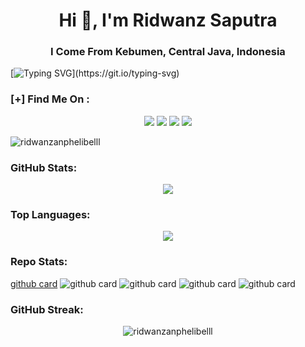 <h1 align="center">Hi 👋, I'm Ridwanz Saputra</h1>
<h3 align="center">I Come From Kebumen, Central Java, Indonesia</h3>

[![Typing SVG](https://readme-typing-svg.herokuapp.com?color=2de2df&background=DBDBDB00&lines=Jangan%20Lupa%20Turu!)](https://git.io/typing-svg)

### **[+] Find Me On :**
<p align="center">
  <a href="https://instagram.com/ridwanz_sptra"><img src="https://img.shields.io/badge/Instagram-E4405F?style=for-the-badge&logo=instagram&logoColor=white"/></a>
  <a href="https://wa.me/6285225416745"><img src="https://img.shields.io/badge/WhatsApp-25D366?style=for-the-badge&logo=whatsapp&logoColor=white" /></a>
  <a href="https://www.facebook.com/RidwanzAnphelibelll"><img src="https://img.shields.io/badge/Facebook-%234267B2.svg?&style=for-the-badge&logo=facebook&logoColor=white" /></a>
  <a href="https://t.me/RidwanzSaputra"><img src="https://img.shields.io/badge/Telegram-%230088cc.svg?&style=for-the-badge&logo=telegram&logoColor=white" /></a>
</p>

<p align="left"> 
  <img src="https://komarev.com/ghpvc/?username=ridwanzanphelibelll&label=Profile%20views&color=0e75b6&style=flat" alt="ridwanzanphelibelll" />
</p>

### **GitHub Stats:**
<p align="center">
  <a href="https://github.com/ridwanzanphelibelll"><img src="https://github-readme-stats.vercel.app/api?username=ridwanzanphelibelll&show_icons=true&theme=radical"></a>
</p>

### **Top Languages:**
<p align="center">
  <a href="https://github.com/ridwanzanphelibelll"><img src="https://github-readme-stats.vercel.app/api/top-langs/?username=ridwanzanphelibelll&theme=radical&layout=compact"></a>
</p> 

### **Repo Stats:**
[github card](https://github-readme-stats.vercel.app/api/pin/?username=RidwanzAnphelibelll&repo=Wa-OpenAI&theme=dark)
![github card](https://github-readme-stats.vercel.app/api/pin/?username=RidwanzAnphelibelll&repo=Ohmyzsh&theme=nightowl)
![github card](https://github-readme-stats.vercel.app/api/pin/?username=RidwanzAnphelibelll&repo=UptimeRobot&theme=dark)
![github card](https://github-readme-stats.vercel.app/api/pin/?username=RidwanzAnphelibelll&repo=Share&theme=nightowl)
![github card](https://github-readme-stats.vercel.app/api/pin/?username=zeeoneofficial&repo=RidwanzAnphelibelll&theme=dark)

### **GitHub Streak:**
<p align="center">
  <img align="center" src="https://github-readme-streak-stats.herokuapp.com/?user=ridwanzanphelibelll&" alt="ridwanzanphelibelll" />
</p>

